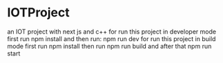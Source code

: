 # IOTProject
an IOT project with next js and c++
for run this project in developer mode first run npm install and then run: npm run dev
for run this project in build mode first run npm install then  run npm run build and after that npm run start
